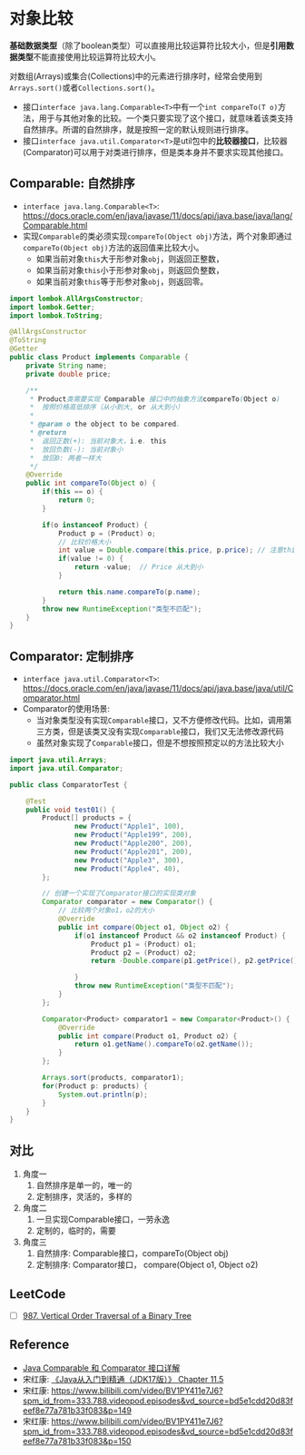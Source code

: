 # 对象比较
**基础数据类型**（除了boolean类型）可以直接用比较运算符比较大小，但是**引用数据类型**不能直接使用比较运算符比较大小。


对数组(Arrays)或集合(Collections)中的元素进行排序时，经常会使用到`Arrays.sort()`或者`Collections.sort()`。

* 接口`interface java.lang.Comparable<T>`中有一个`int compareTo(T o)`方法，用于与其他对象的比较。一个类只要实现了这个接口，就意味着该类支持自然排序。所谓的自然排序，就是按照一定的默认规则进行排序。
* 接口`interface java.util.Comparator<T>`是util包中的**比较器接口**，比较器(Comparator)可以用于对类进行排序，但是类本身并不要求实现其他接口。


## Comparable: 自然排序
* `interface java.lang.Comparable<T>`: https://docs.oracle.com/en/java/javase/11/docs/api/java.base/java/lang/Comparable.html
* 实现`Comparable`的类必须实现`compareTo(Object obj)`方法，两个对象即通过`compareTo(Object obj)`方法的返回值来比较大小。
  * 如果当前对象`this`大于形参对象`obj`，则返回正整数，
  * 如果当前对象`this`小于形参对象`obj`，则返回负整数，
  * 如果当前对象`this`等于形参对象`obj`，则返回零。

```java
import lombok.AllArgsConstructor;
import lombok.Getter;
import lombok.ToString;

@AllArgsConstructor
@ToString
@Getter
public class Product implements Comparable {
    private String name;
    private double price;

    /**
     * Product类需要实现 Comparable 接口中的抽象方法compareTo(Object o)
     *  按照价格高低排序（从小到大, or 从大到小）
     *
     * @param o the object to be compared.
     * @return
     *  返回正数(+): 当前对象大，i.e. this
     *  放回负数(-): 当前对象小
     *  放回0: 两者一样大
     */
    @Override
    public int compareTo(Object o) {
        if(this == o) {
            return 0;
        }

        if(o instanceof Product) {
            Product p = (Product) o;
            // 比较价格大小
            int value = Double.compare(this.price, p.price); // 注意this和o的前后有要求
            if(value != 0) {
                return -value;  // Price 从大到小
            }

            return this.name.compareTo(p.name);
        }
        throw new RuntimeException("类型不匹配");
    }
}
```

## Comparator: 定制排序
* `interface java.util.Comparator<T>`: https://docs.oracle.com/en/java/javase/11/docs/api/java.base/java/util/Comparator.html
* Comparator的使用场景:
  * 当对象类型没有实现`Comparable`接口，又不方便修改代码。比如，调用第三方类，但是该类又没有实现`Comparable`接口，我们又无法修改源代码
  * 虽然对象实现了`Comparable`接口，但是不想按照预定以的方法比较大小

```java
import java.util.Arrays;
import java.util.Comparator;

public class ComparatorTest {

    @Test
    public void test01() {
        Product[] products = {
                new Product("Apple1", 100),
                new Product("Apple199", 200),
                new Product("Apple200", 200),
                new Product("Apple201", 200),
                new Product("Apple3", 300),
                new Product("Apple4", 40),
        };

        // 创建一个实现了Comparator接口的实现类对象
        Comparator comparator = new Comparator() {
            // 比较两个对象o1，o2的大小
            @Override
            public int compare(Object o1, Object o2) {
                if(o1 instanceof Product && o2 instanceof Product) {
                    Product p1 = (Product) o1;
                    Product p2 = (Product) o2;
                    return -Double.compare(p1.getPrice(), p2.getPrice());   // 价格从高到低

                }
                throw new RuntimeException("类型不匹配");
            }
        };

        Comparator<Product> comparator1 = new Comparator<Product>() {
            @Override
            public int compare(Product o1, Product o2) {
                return o1.getName().compareTo(o2.getName());
            }
        };

        Arrays.sort(products, comparator1);
        for(Product p: products) {
            System.out.println(p);
        }
    }
}
```


## 对比
1. 角度一
    1. 自然排序是单一的，唯一的
    2. 定制排序，灵活的，多样的
2. 角度二
    1. 一旦实现Comparable接口，一劳永逸
    2. 定制的，临时的，需要
3. 角度三
    1. 自然排序: Comparable接口，compareTo(Object obj)
    2. 定制排序: Comparator接口， compare(Object o1, Object o2)

 
## LeetCode
- [ ] [987. Vertical Order Traversal of a Binary Tree](https://leetcode.com/problems/vertical-order-traversal-of-a-binary-tree/description/)


## Reference
* [Java Comparable 和 Comparator 接口详解](https://www.cnblogs.com/Yee-Q/p/13729929.html)
* 宋红康: [《Java从入门到精通（JDK17版）》 Chapter 11.5](../books/《Java从入门到精通(JDK17版)》_尚硅谷电子书.pdf)
* 宋红康: https://www.bilibili.com/video/BV1PY411e7J6?spm_id_from=333.788.videopod.episodes&vd_source=bd5e1cdd20d83feef8e77a781b33f083&p=149
* 宋红康: https://www.bilibili.com/video/BV1PY411e7J6?spm_id_from=333.788.videopod.episodes&vd_source=bd5e1cdd20d83feef8e77a781b33f083&p=150
